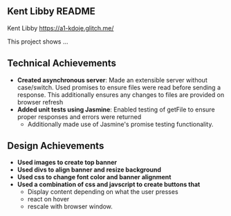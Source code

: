 Kent Libby README
---

Kent Libby
https://a1-kdoje.glitch.me/

This project shows ...

## Technical Achievements
- **Created asynchronous server**: Made an extensible server without case/switch. Used promises to ensure
files were read before sending a response. This additionally ensures any changes to files are provided
on browser refresh
- **Added unit tests using Jasmine**: Enabled testing of getFile to ensure proper responses and errors were returned
    * Additionally made use of Jasmine's promise testing functionality.

## Design Achievements
- **Used images to create top banner**
- **Used divs to align banner and resize background**
- **Used css to change font color and banner alignment**
- **Used a combination of css and javscript to create buttons that**
    * Display content depending on what the user presses
    * react on hover
    * rescale with browser window.


